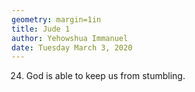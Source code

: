 ```yaml
---
geometry: margin=1in
title: Jude 1
author: Yehowshua Immanuel
date: Tuesday March 3, 2020
---
```


24. God is able to keep us from stumbling.